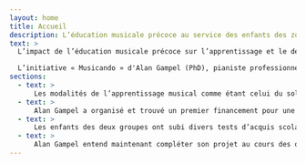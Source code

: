 ```yaml
---
layout: home
title: Accueil
description: L’éducation musicale précoce au service des enfants des zones défavorisées
text: >
  L’impact de l’éducation musicale précoce sur l’apprentissage et le développement général des jeunes enfants, notamment ceux des zones défavorisées, a fait l’objet d’études multiples essentiellement rétrospectives ou parfois longitudinales mais surtout chez l’adolescent.  En pratique, le consensus serait qu’il faudrait passer à l’acte et systématiser l’apprentissage musicale dans les zones défavorisées chez les enfants le plus tôt possible. Mais les décideurs ne disposent pas des données critiques nécessaire à ce passage à l’acte.

  L’initiative « Musicando » d'Alan Gampel (PhD), pianiste professionnel Franco-Américain résidant à Paris permettrait aux décideurs d’agir. Pour un passage à l’acte, il faudrait une approche à la fois éducative, scientifique et politico-économique : décider des modalités de l’enseignement et surtout vérifier scientifiquement son impact positif puis en déterminer le cout et la faisabilité.
sections:
  - text: >
      Les modalités de l’apprentissage musical comme étant celui du solfège et d’un instrument durant deux heures par semaine aux enfants en école élémentaire dès le début du Cours Préparatoire (âge de 5 à 6 ans) en même temps que l’apprentissage de la lecture, de l’écriture et du calcul.
  - text: >
      Alan Gampel a organisé et trouvé un premier financement pour une étude pilote de deux années portant sur plus de cent enfants pendant leur temps périscolaire. Fait important, il a pris soin de pratiquer une randomisation pour réaliser une étude contrôlée où la moitié des enfants n’ont pas reçu cet apprentissage
  - text: >
      Les enfants des deux groupes ont subi divers tests d’acquis scolaires au début puis en fin d’apprentissage. Les résultats préliminaires de cette phase pilote seront bientôt disponibles et vont permettre d’affiner les modalités pédagogiques et scientifiques de la prochaine étude.
  - text: >
      Alan Gampel entend maintenant compléter son projet au cours des quatre prochaines années avec : une première année pour compléter la préparation une étude longitudinale de 2 ans ; deux années pour effectuer une étude randomisée multicentrique internationale francophone avec une puissance statistique suffisante déterminée grâce à l’étude pilote et évaluer le cout de l’implémentation systématique de cette approche ; une dernière année pour travailler avec l'Education nationale : dès le début de leur scolarisation élémentaire, tous les enfants des zones défavorisés, recevrons une éducation instrumentale obligatoire.
---
```

